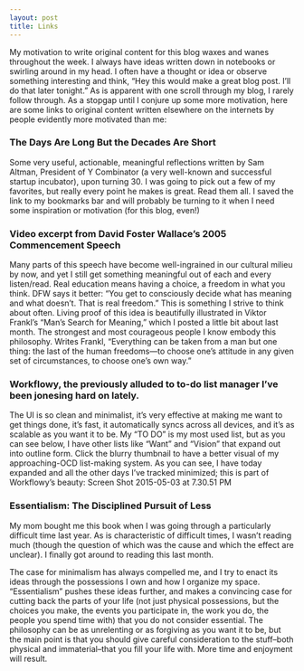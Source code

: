 ```yaml
---
layout: post
title: Links
---
```


My motivation to write original content for this blog waxes and wanes throughout the week. I always have ideas written down in notebooks or swirling around in my head. I often have a thought or idea or observe something interesting and think, “Hey this would make a great blog post. I’ll do that later tonight.” As is apparent with one scroll through my blog, I rarely follow through. As a stopgap until I conjure up some more motivation, here are some links to original content written elsewhere on the internets by people evidently more motivated than me:

### The Days Are Long But the Decades Are Short


Some very useful, actionable, meaningful reflections written by Sam Altman, President of Y Combinator (a very well-known and successful startup incubator), upon turning 30. I was going to pick out a few of my favorites, but really every point he makes is great. Read them all. I saved the link to my bookmarks bar and will probably be turning to it when I need some inspiration or motivation (for this blog, even!)

### Video excerpt from David Foster Wallace’s 2005 Commencement Speech


Many parts of this speech have become well-ingrained in our cultural milieu by now, and yet I still get something meaningful out of each and every listen/read. Real education means having a choice, a freedom in what you think. DFW says it better: “You get to consciously decide what has meaning and what doesn’t. That is real freedom.” This is something I strive to think about often. Living proof of this idea is beautifully illustrated in Viktor Frankl’s “Man’s Search for Meaning,” which I posted a little bit about last month. The strongest and most courageous people I know embody this philosophy. Writes Frankl, “Everything can be taken from a man but one thing: the last of the human freedoms—to choose one’s attitude in any given set of circumstances, to choose one’s own way.”

### Workflowy, the previously alluded to to-do list manager I’ve been jonesing hard on lately. 


The UI is so clean and minimalist, it’s very effective at making me want to get things done, it’s fast, it automatically syncs across all devices, and it’s as scalable as you want it to be. My “TO DO” is my most used list, but as you can see below, I have other lists like “Want” and “Vision” that expand out into outline form. Click the blurry thumbnail to have a better visual of my approaching-OCD list-making system. As you can see, I have today expanded and all the other days I’ve tracked minimized; this is part of Workflowy’s beauty:
Screen Shot 2015-05-03 at 7.30.51 PM

### Essentialism: The Disciplined Pursuit of Less


My mom bought me this book when I was going through a particularly difficult time last year. As is characteristic of difficult times, I wasn’t reading much (though the question of which was the cause and which the effect are unclear). I finally got around to reading this last month.

The case for minimalism has always compelled me, and I try to enact its ideas through the possessions I own and how I organize my space. “Essentialism” pushes these ideas further, and makes a convincing case for cutting back the parts of your life (not just physical possessions, but the choices you make, the events you participate in, the work you do, the people you spend time with) that you do not consider essential. The philosophy can be as unrelenting or as forgiving as you want it to be, but the main point is that you should give careful consideration to the stuff–both physical and immaterial–that you fill your life with. More time and enjoyment will result.